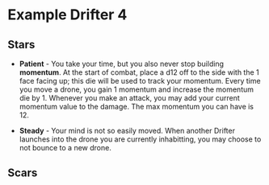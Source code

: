 # Example Drifter 4

## Stars

- **Patient** - You take your time, but you also never stop building **momentum**. At the start of combat, place a d12 off to the side with the 1 face facing up; this die will be used to track your momentum. Every time you move a drone, you gain 1 momentum and increase the momentum die by 1. Whenever you make an attack, you may add your current momentum value to the damage. The max momentum you can have is 12.

- **Steady** - Your mind is not so easily moved. When another Drifter launches into the drone you are currently inhabitting, you may choose to not bounce to a new drone.

## Scars
